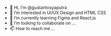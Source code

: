 - 👋 Hi, I’m @gustantosyaputra
- 👀 I’m interested in UI/UX Design and HTML CSS
- 🌱 I’m currently learning Figma and React.js
- 💞️ I’m looking to collaborate on ...
- 📫 How to reach me ...

<!---
gustantosyaputra/gustantosyaputra is a ✨ special ✨ repository because its `README.md` (this file) appears on your GitHub profile.
You can click the Preview link to take a look at your changes.
--->
